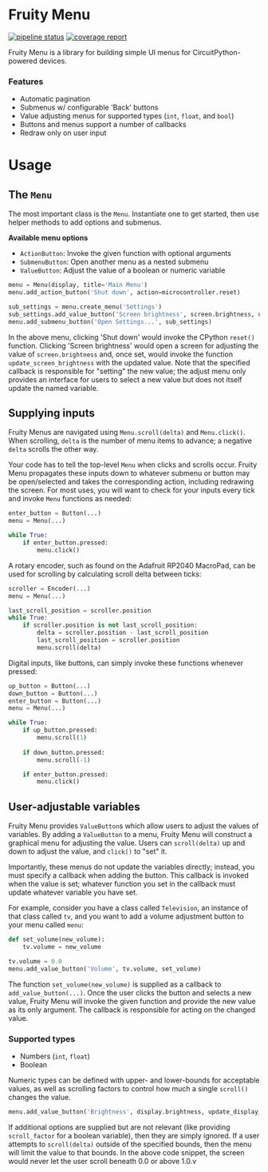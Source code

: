# Fruity Menu
[![pipeline status](https://git.therode.net/jrode/fruity_menu/badges/main/pipeline.svg)](https://git.therode.net/jrode/fruity_menu/-/commits/main)
[![coverage report](https://git.therode.net/jrode/fruity_menu/badges/main/coverage.svg)](https://git.therode.net/jrode/fruity_menu/-/commits/main)


Fruity Menu is a library for building simple UI menus for CircuitPython-powered devices.

### Features
-  Automatic pagination
-  Submenus w/ configurable 'Back' buttons
-  Value adjusting menus for supported types (`int`, `float`, and `bool`)
-  Buttons and menus support a number of callbacks
-  Redraw only on user input

# Usage
## The `Menu`
The most important class is the `Menu`. Instantiate one to get started, then use helper methods
to add options and submenus.

**Available menu options**
-  `ActionButton`: Invoke the given function with optional arguments
-  `SubmenuButton`: Open another menu as a nested submenu
-  `ValueButton`: Adjust the value of a boolean or numeric variable

```py
menu = Menu(display, title='Main Menu')
menu.add_action_button('Shut down', action=microcontroller.reset)

sub_settings = menu.create_menu('Settings')
sub_settings.add_value_button('Screen brightness', screen.brightness, update_screen_brightness)
menu.add_submenu_button('Open Settings...', sub_settings)
```

In the above menu, clicking 'Shut down' would invoke the CPython `reset()` function. Clicking 'Screen brightness' would open a screen for adjusting the value of `screen.brightness` and, once set, would invoke the function `update_screen_brightness` with the updated value. Note that the specified callback is responsible for "setting" the new value; the adjust menu only provides an interface for users to select a new value but does not itself update the named variable.

## Supplying inputs
Fruity Menus are navigated using `Menu.scroll(delta)` and `Menu.click()`. When scrolling, `delta` is the number of menu items to advance; a negative `delta` scrolls the other way.

Your code has to tell the top-level `Menu` when clicks and scrolls occur. Fruity Menu propagates these inputs down to whatever submenu or button may be open/selected and takes the corresponding action, including redrawing the screen. For most uses, you will want to check for your inputs every tick and invoke `Menu` functions as needed:

```py
enter_button = Button(...)
menu = Menu(...)

while True:
    if enter_button.pressed:
        menu.click()
```

A rotary encoder, such as found on the Adafruit RP2040 MacroPad, can be used for scrolling by calculating scroll delta between ticks:

```py
scroller = Encoder(...)
menu = Menu(...)

last_scroll_position = scroller.position
while True:
    if scroller.position is not last_scroll_position:
        delta = scroller.position - last_scroll_position
        last_scroll_position = scroller.position
        menu.scroll(delta)
```

Digital inputs, like buttons, can simply invoke these functions whenever pressed:

```py
up_button = Button(...)
down_button = Button(...)
enter_button = Button(...)
menu = Menu(...)

while True:
    if up_button.pressed:
        menu.scroll(1)
    
    if down_button.pressed:
        menu.scroll(-1)

    if enter_button.pressed:
        menu.click()
```

## User-adjustable variables
Fruity Menu provides `ValueButton`s which allow users to adjust the values of variables. By adding a `ValueButton` to a menu, Fruity Menu will construct a graphical menu for adjusting the value. Users can `scroll(delta)` up and down to adjust the value, and `click()` to "set" it.

Importantly, these menus do not update the variables directly; instead, you must specify a callback when adding the button. This callback is invoked when the value is set; whatever function you set in the callback must update whatever variable you have set.

For example, consider you have a class called `Television`, an instance of that class called `tv`, and you want to add a volume adjustment button to your menu called `menu`:

```py
def set_volume(new_volume):
    tv.volume = new_volume

tv.volume = 0.0
menu.add_value_button('Volume', tv.volume, set_volume)
```

The function `set_volume(new_volume)` is supplied as a callback to `add_value_button(...)`. Once the user clicks the button and selects a new value, Fruity Menu will invoke the given function and provide the new value as its only argument. The callback is responsible for acting on the changed value.

### Supported types
-  Numbers (`int`, `float`)
-  Boolean

Numeric types can be defined with upper- and lower-bounds for acceptable values, as well as scrolling factors to control how much a single `scroll()` changes the value.

```py
menu.add_value_button('Brightness', display.brightness, update_display_brightness, scroll_factor=0.1, min_val=0.0, max_val=1.0)
```

If additional options are supplied but are not relevant (like providing `scroll_factor` for a boolean variable), then they are simply ignored. If a user attempts to `scroll(delta)` outside of the specified bounds, then the menu will limit the value to that bounds. In the above code snippet, the screen would never let the user scroll beneath 0.0 or above 1.0.v
